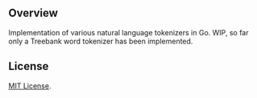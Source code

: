 ## Overview

Implementation of various natural language tokenizers in Go.
WIP, so far only a Treebank word tokenizer has been implemented.

## License

[MIT License](https://github.com/srom/xmlstream/blob/master/LICENSE).
